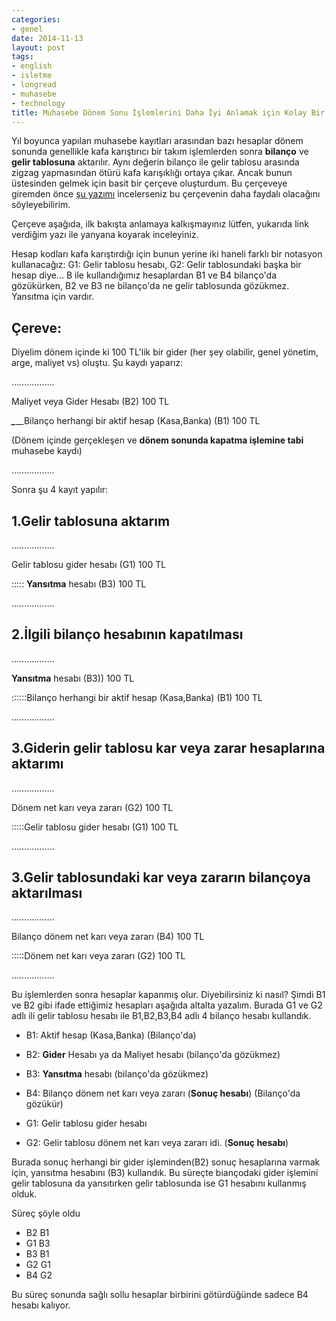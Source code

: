 ```yaml
---
categories:
- genel
date: 2014-11-13
layout: post
tags:
- english
- isletme
- longread
- muhasebe
- technology
title: Muhasebe Dönem Sonu İşlemlerini Daha İyi Anlamak için Kolay Bir Çerçeve
---
```


Yıl boyunca yapılan muhasebe kayıtları arasından bazı hesaplar dönem sonunda genellikle kafa karıştırıcı bir takım işlemlerden sonra **bilanço** ve **gelir tablosuna** aktarılır. Aynı değerin bilanço ile gelir tablosu arasında zigzag yapmasından ötürü kafa karışıklığı ortaya çıkar. Ancak bunun üstesinden gelmek için basit bir çerçeve oluşturdum. Bu çerçeveye giremden önce [şu yazımı](http://blog.suatatan.com/post/101746833180/770-genel-yonetim-giderleri-hesab-ve-kapan-s-islemleri) incelerseniz bu çerçevenin daha faydalı olacağını söyleyebilirim.

Çerçeve aşağıda, ilk bakışta anlamaya kalkışmayınız lütfen, yukarıda link verdiğim yazı ile yanyana koyarak inceleyiniz.

Hesap kodları kafa karıştırdığı için bunun yerine iki haneli farklı bir notasyon kullanacağız: G1: Gelir tablosu hesabı, G2: Gelir tablosundaki başka bir hesap diye… B ile kullandığımız hesaplardan B1 ve B4 bilanço'da gözükürken, B2 ve B3 ne bilanço'da ne gelir tablosunda gözükmez. Yansıtma için vardır.

## Çereve:

Diyelim dönem içinde ki 100 TL'lik bir gider (her şey olabilir, genel yönetim, arge, maliyet vs) oluştu. Şu kaydı yaparız:

……………..

Maliyet veya Gider Hesabı (B2) 100 TL

**_\__**\_\_Bilanço herhangi bir aktif hesap (Kasa,Banka) (B1) 100 TL

(Dönem içinde gerçekleşen ve **dönem sonunda kapatma işlemine tabi** muhasebe kaydı)

……………..

Sonra şu 4 kayıt yapılır:

## 1.Gelir tablosuna aktarım

……………..

Gelir tablosu gider hesabı (G1) 100 TL

::::: **Yansıtma** hesabı (B3) 100 TL

……………..

## 2.İlgili bilanço hesabının kapatılması

……………..

**Yansıtma** hesabı (B3)) 100 TL

::::::Bilanço herhangi bir aktif hesap (Kasa,Banka) (B1) 100 TL

……………..

## 3.Giderin gelir tablosu kar veya zarar hesaplarına aktarımı

……………..

Dönem net karı veya zararı (G2) 100 TL

:::::Gelir tablosu gider hesabı (G1) 100 TL

……………..

## 3.Gelir tablosundaki kar veya zararın bilançoya aktarılması

……………..

Bilanço dönem net karı veya zararı (B4) 100 TL

:::::Dönem net karı veya zararı (G2) 100 TL

……………..

Bu işlemlerden sonra hesaplar kapanmış olur. Diyebilirsiniz ki nasıl? Şimdi B1 ve B2 gibi ifade ettiğimiz hesapları aşağıda altalta yazalım. Burada G1 ve G2 adlı ili gelir tablosu hesabı ile B1,B2,B3,B4 adlı 4 bilanço hesabı kullandık.

- B1: Aktif hesap (Kasa,Banka) (Bilanço'da)
- B2: **Gider** Hesabı ya da Maliyet hesabı (bilanço'da gözükmez)
- B3: **Yansıtma** hesabı (bilanço'da gözükmez)
- B4: Bilanço dönem net karı veya zararı (**Sonuç hesabı**) (Bilanço'da gözükür)
    
- G1: Gelir tablosu gider hesabı
    
- G2: Gelir tablosu dönem net karı veya zararı idi. (**Sonuç hesabı**)

Burada sonuç herhangi bir gider işleminden(B2) sonuç hesaplarına varmak için, yansıtma hesabını (B3) kullandık. Bu süreçte biançodaki gider işlemini gelir tablosuna da yansıtırken gelir tablosunda ise G1 hesabını kullanmış olduk.

Süreç şöyle oldu

- B2 B1
- G1 B3
- B3 B1
- G2 G1
- B4 G2

Bu süreç sonunda sağlı sollu hesaplar birbirini götürdüğünde sadece B4 hesabı kalıyor.

